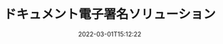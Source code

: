 ---
############################# Static ############################
layout: "product"
date: 2022-03-01T15:12:22
draft: false
#operation: 
#signaturetype: 
#fileformat: 
#productName: Java
lang: ja
#productCode: java
#otherformats: 
#breadcrumb: Put  signature on  for Java
product: "Signature"
product_tag: "signature"

############################# Head ############################
head_title: ".NET、Java、クラウド API、オンライン ドキュメント署名アプリ"
head_description: ".NET、Java、およびクラウドベースのアプリケーション向けのオールインワンのドキュメント電子署名ソリューションを入手してください。シンプルなドラッグ アンド ドロップ機能を使用して、一般的なドキュメント形式にオンラインで署名する"

############################# Header ############################
title: "ドキュメント電子署名ソリューション"
description: "プログラマーとエンド ユーザー向けの柔軟な API とアプリ ベースのソリューションを使用して、任意のプラットフォームでデジタル ドキュメントと画像に署名します。"

############################# APIs ###############################
apis:
  enable: true

  api:
    # api loop
    - title: "GroupDocs.Signature ハイコード API には以下が含まれます"
      link: "/signature/"
      label: "すべてのハイコード API を表示"
      api_product:
        # api_product loop
        - link: "/signature/net/"
          img_alt: "GroupDocs.Signature for .NET"
          image: "/signature/groupdocs-signature-net.png"
          product: "GroupDocs.Signature for"
          platform: ".NET"
          content: "ネイティブ .NET API を使用して、最も一般的なデジタル署名タイプを .NET アプリケーションの Microsoft Office、PDF、画像、およびその他のさまざまな形式に追加、検索、および検証します。"

        # api_product loop
        - link: "/signature/java/"
          img_alt: "GroupDocs.Signature for Java"
          image: "/signature/groupdocs-signature-java.png"
          product: "GroupDocs.Signature for"
          platform: "Java"
          content: "JDK がインストールされている任意のオペレーティング システムで、電子署名機能を使用して Java アプリケーションを強化し、さまざまなドキュメントと画像にデジタル署名します。"

        # api_product loop
        - link: "/signature/nodejs-java/"
          img_alt: "GroupDocs.Signature for Node.js via Java"
          image: "/signature/groupdocs-signature-nodejs.png"
          product: "GroupDocs.Signature for"
          platform: "Node.js"
          content: "当社の Node.js ソリューションは、デジタル署名を使用してビジネス アプリケーションを拡張します。一般的なドキュメントや画像形式に電子署名を簡単に追加できます。"

    # api loop
    - title: "GroupDocs.Signature ローコード API には以下が含まれます"
      link: "https://products.groupdocs.cloud/signature"
      label: "すべてのローコード API を表示"
      api_product:
        # api_product loop
        - link: "https://products.groupdocs.cloud/signature/curl"
          img_alt: "GroupDocs.Signature Cloud for cURL"
          image: "https://www.groupdocs.cloud/templates/groupdocscloud/images/sdk/272x272/groupdocs_signature-for-curl.png"
          product: "GroupDocs.Signature"
          platform: "Cloud for cURL"
          content: "cURL RESTful ドキュメント署名 API を使用して、PDF、Word、Excel、画像など、一般的なすべてのドキュメント形式でさまざまな署名タイプを追加および操作します。"

        # api_product loop
        - link: "https://products.groupdocs.cloud/signature/net"
          img_alt: "GroupDocs.Signature Cloud SDK for .NET"
          image: "https://www.groupdocs.cloud/templates/groupdocscloud/images/sdk/272x272/groupdocs_signature-for-net.png"
          product: "GroupDocs.Signature"
          platform: "Cloud SDK for .NET"
          content: ".NET SDK で電子署名 RESTful API を簡単に使用して、.NET アプリケーション内のさまざまなドキュメント形式でデジタル署名を管理します。"

        # api_product loop
        - link: "https://products.groupdocs.cloud/signature/java"
          img_alt: "GroupDocs.Signature Cloud SDK for Java"
          image: "https://www.groupdocs.cloud/templates/groupdocscloud/images/sdk/272x272/groupdocs_signature-for-java.png"
          product: "GroupDocs.Signature"
          platform: "Cloud SDK for Java"
          content: "特別に設計された Java 用のドキュメント署名 SDK を使用して、高度なドキュメント署名機能を Java アプリケーションに実装します。"

    # api loop
    - title: "GroupDocs.Signature No Code アプリに含まれるもの"
      link: "https://products.groupdocs.app/signature"
      label: "コードなしのアプリをすべて表示"
      api_product:
        # api_product loop
        - link: "https://products.groupdocs.app/signature/total"
          img_alt: "GroupDocs.Signature Total"
          image: "https://www.aspose.cloud/templates/asposeapp/images/products/logo/aspose_signature-app.png"
          product: "GroupDocs.Signature"
          platform: "Total"
          content: "Microsoft Word、Excel、PowerPoint、Visio、PDF ファイルにテキスト、画像、バーコード、または QR コードで署名します。"

        # api_product loop
        - link: "https://products.groupdocs.app/signature/docx"
          img_alt: "GroupDocs.Signature DOCX"
          image: "https://www.aspose.cloud/templates/groupdocsapp/images/products/logo/groupdocs_words-app.png"
          product: "GroupDocs.Signature"
          platform: "DOCX"
          content: "無料で、ブラウザーから直接オンラインで Word 文書にデジタル署名します。"

        # api_product loop
        - link: "https://products.groupdocs.app/signature/pdf"
          img_alt: "GroupDocs.Signature PDF"
          image: "https://www.aspose.cloud/templates/groupdocsapp/images/products/logo/groupdocs_pdf-app.png"
          product: "GroupDocs.Signature"
          platform: "PDF"
          content: "任意の Web ブラウザー内からテキスト、画像、またはバーコードを使用して PDF ファイルに電子署名します。"

############################# Back to top ###############################
back_to_top:
  enable: true
---